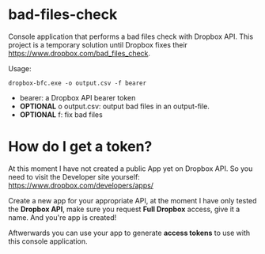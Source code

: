 # bad-files-check
Console application that performs a bad files check with Dropbox API. This project is a temporary solution until Dropbox fixes their https://www.dropbox.com/bad_files_check.

Usage:
```
dropbox-bfc.exe -o output.csv -f bearer
```
- bearer: a Dropbox API bearer token
- **OPTIONAL** o output.csv: output bad files in an output-file.
- **OPTIONAL** f: fix bad files

# How do I get a token?
At this moment I have not created a public App yet on Dropbox API. So you need to visit the Developer site yourself:
https://www.dropbox.com/developers/apps/

Create a new app for your appropriate API, at the moment I have only tested the **Dropbox API**, make sure you request **Full Dropbox** access, give it a name. And you're app is created!

Aftwerwards you can use your app to generate **access tokens** to use with this console application.
